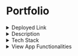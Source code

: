 # Portfolio

<details>
    <summary>Deployed Link</summary>
    https://dianesayosbriones.netlify.app/
</details>

<details>
    <summary>Description</summary>
    Portfolio website that shows all my tech stack, testimonials on the Home Page. You can see all my certifications when you navigate to the certifications page.
    All my projects are also displayed on this portfolio and can direct viewers to th corresponding github repository once the project's title has been clicked.
    There is also a contact form that lets viewers input their name, email address, callback number and message they would love to leave for me.
    All the icons located in the footer are accessible to get my information such as: LinkedIn, Github, my resume, my business card. You could also schedule an appointment through calendly, sends me an email using your personal email, or give me a call using one of the icons.
</details>

<details>
    <summary>Tech Stack</summary>
    Javascript ||
    React ||
    Redux ||
    React-Slick ||
    Material UI ||
    EmailJS
</details>

<details>
    <summary>View App Functionalities</summary>
    <h2>Home Page</h2><br />
    <img src='./home.jpeg' />
    Techstack Page<br />
    <img src='./techstack.jpeg' />
    Testimonials Page<br />
    <img src='./testimonial.jpeg' />
    Certifications Page<br />
    <img src='./cert.jpeg' />
    Projects Page<br />
    <img src='./projects.jpeg' />
    Contact Page<br />
    <img src='./form.jpeg' />
    Contact Page Loading Button<br />
    <img src='./loading.jpeg' />
    Contact Page Message Success Notification<br />
    <img src='./notice.jpeg' />
</details>